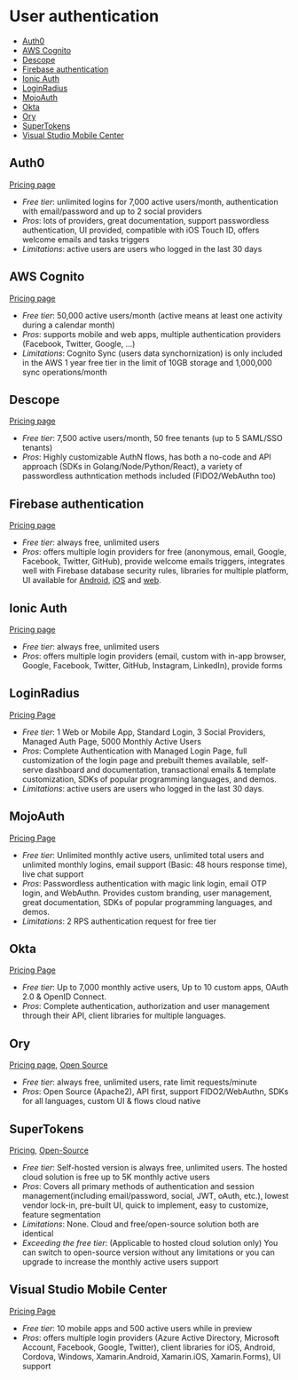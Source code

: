 # User authentication

<!-- TOC depthFrom:2 -->

- [Auth0](#auth0)
- [AWS Cognito](#aws-cognito)
- [Descope](#descope)
- [Firebase authentication](#firebase-authentication)
- [Ionic Auth](#ionic-auth)
- [LoginRadius](#loginradius)
- [MojoAuth](#mojoauth)
- [Okta](#okta)
- [Ory](#ory)
- [SuperTokens](#SuperTokens)
- [Visual Studio Mobile Center](#visual-studio-mobile-center)

<!-- /TOC -->

## Auth0

[Pricing page](https://auth0.com/pricing)

* *Free tier*: unlimited logins for 7,000 active users/month, authentication with email/password and up to 2 social providers
* *Pros*: lots of providers, great documentation, support passwordless authentication, UI provided, compatible with iOS Touch ID, offers welcome emails and tasks triggers
* *Limitations*: active users are users who logged in the last 30 days

## AWS Cognito

[Pricing page](https://aws.amazon.com/cognito/pricing/)

* *Free tier*: 50,000 active users/month (active means at least one activity during a calendar month)
* *Pros*: supports mobile and web apps, multiple authentication providers (Facebook, Twitter, Google, ...)
* *Limitations*: Cognito Sync (users data synchornization) is only included in the AWS 1 year free tier in the limit of 10GB storage and 1,000,000 sync operations/month

## Descope

[Pricing page](https://www.descope.com/pricing)

* *Free tier*: 7,500 active users/month, 50 free tenants (up to 5 SAML/SSO tenants)
* *Pros*: Highly customizable AuthN flows, has both a no-code and API approach (SDKs in Golang/Node/Python/React), a variety of passwordless authntication methods included (FIDO2/WebAuthn too) 

## Firebase authentication

[Pricing page](https://firebase.google.com/pricing/)

* *Free tier*: always free, unlimited users
* *Pros*: offers multiple login providers for free (anonymous, email, Google, Facebook, Twitter, GitHub), provide welcome emails triggers, integrates well with Firebase database security rules, libraries for multiple platform, UI available for [Android](https://github.com/firebase/firebaseui-android), [iOS](https://github.com/firebase/firebaseui-ios) and [web](https://github.com/firebase/firebaseui-web).

## Ionic Auth

[Pricing page](http://ionic.io/pricing)

* *Free tier*: always free, unlimited users
* *Pros*: offers multiple login providers (email, custom with in-app browser, Google, Facebook, Twitter, GitHub, Instagram, LinkedIn), provide forms

## LoginRadius

[Pricing Page](https://www.loginradius.com/pricing/)

* *Free tier*: 1 Web or Mobile App, Standard Login, 3 Social Providers, Managed Auth Page, 5000 Monthly Active Users 
* *Pros*: Complete Authentication with Managed Login Page, full customization of the login page and prebuilt themes available, self-serve dashboard and documentation, transactional emails & template customization, SDKs of popular programming languages, and demos.
* *Limitations*: active users are users who logged in the last 30 days.

## MojoAuth

[Pricing Page](https://mojoauth.com/pricing)

* *Free tier*: Unlimited monthly active users, unlimited total users and unlimited monthly logins, email support (Basic: 48 hours response time), live chat support
* *Pros*: Passwordless authentication with magic link login, email OTP login, and WebAuthn. Provides custom branding, user management, great documentation, SDKs of popular programming languages, and demos.
* *Limitations*: 2 RPS authentication request for free tier

## Okta

[Pricing Page](https://developer.okta.com/pricing/)

- *Free tier*: Up to 7,000 monthly active users, Up to 10 custom apps, OAuth 2.0 & OpenID Connect.
- *Pros*: Complete authentication, authorization and user management through their API, client libraries for multiple languages.

## Ory

[Pricing page](https://www.ory.sh/pricing/), [Open Source](https://www.ory.sh/docs/ecosystem/projects)

* *Free tier*: always free, unlimited users, rate limit requests/minute
* *Pros*: Open Source (Apache2), API first, support FIDO2/WebAuthn, SDKs for all languages, custom UI & flows cloud native

## SuperTokens

[Pricing](https://supertokens.com/pricing), [Open-Source](https://github.com/supertokens/supertokens-core)

- *Free tier*: Self-hosted version is always free, unlimited users. The hosted cloud solution is free up to 5K monthly active users
- *Pros*: Covers all primary methods of authentication and session management(including email/password, social, JWT, oAuth, etc.), lowest vendor lock-in, pre-built UI, quick to implement, easy to customize, feature segmentation
- *Limitations*: None. Cloud and free/open-source solution both are identical
- *Exceeding the free tier*: (Applicable to hosted cloud solution only) You can switch to open-source version without any limitations or you can upgrade to increase the monthly active users support

## Visual Studio Mobile Center

[Pricing Page](https://docs.microsoft.com/en-us/mobile-center/general/pricing)

* *Free tier*: 10 mobile apps and 500 active users while in preview
* *Pros*: offers multiple login providers (Azure Active Directory, Microsoft Account, Facebook, Google, Twitter), client libraries for iOS, Android, Cordova, Windows, Xamarin.Android, Xamarin.iOS, Xamarin.Forms), UI support
